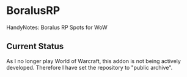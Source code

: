 # BoralusRP
 HandyNotes: Boralus RP Spots for WoW

## Current Status

As I no longer play World of Warcraft, this addon is not being actively developed. Therefore
I have set the repository to "public archive".
